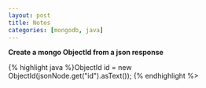 ```yaml
---
layout: post
title: Notes
categories: [mongodb, java]
---
```


**Create a mongo ObjectId from a json response**  
  
{% highlight java %}ObjectId id = new ObjectId(jsonNode.get("id").asText());
{% endhighlight %>
